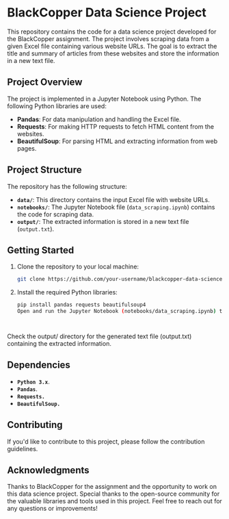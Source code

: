 # BlackCopper Data Science Project

This repository contains the code for a data science project developed for the BlackCopper assignment. The project involves scraping data from a given Excel file containing various website URLs. The goal is to extract the title and summary of articles from these websites and store the information in a new text file.

## Project Overview

The project is implemented in a Jupyter Notebook using Python. The following Python libraries are used:

- **Pandas**: For data manipulation and handling the Excel file.
- **Requests**: For making HTTP requests to fetch HTML content from the websites.
- **BeautifulSoup**: For parsing HTML and extracting information from web pages.

## Project Structure

The repository has the following structure:

- **`data/`**: This directory contains the input Excel file with website URLs.
- **`notebooks/`**: The Jupyter Notebook file (`data_scraping.ipynb`) contains the code for scraping data.
- **`output/`**: The extracted information is stored in a new text file (`output.txt`).

## Getting Started

1. Clone the repository to your local machine:

   ```bash
   git clone https://github.com/your-username/blackcopper-data-science.git

2. Install the required Python libraries:

   ```bash 
   pip install pandas requests beautifulsoup4
   Open and run the Jupyter Notebook (notebooks/data_scraping.ipynb) to execute the data scraping code.
   



Check the output/ directory for the generated text file (output.txt) containing the extracted information.

## Dependencies
- **`Python 3.x`**.
- **`Pandas`**.
- **`Requests.`**
- **`BeautifulSoup.`**
## Contributing
If you'd like to contribute to this project, please follow the contribution guidelines.

## Acknowledgments
Thanks to BlackCopper for the assignment and the opportunity to work on this data science project.
Special thanks to the open-source community for the valuable libraries and tools used in this project.
Feel free to reach out for any questions or improvements!
